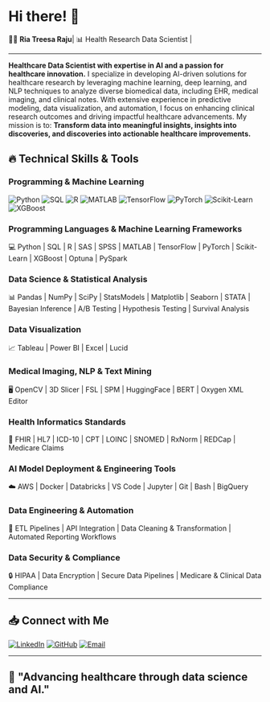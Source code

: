 # Hi there! 👋

🧑‍💻 **Ria Treesa Raju**| 📊 Health Research Data Scientist |

---

**Healthcare Data Scientist with expertise in AI and a passion for healthcare innovation.** I specialize in developing AI-driven solutions for healthcare research by leveraging machine learning, deep learning, and NLP techniques to analyze diverse biomedical data, including EHR, medical imaging, and clinical notes. With extensive experience in predictive modeling, data visualization, and automation, I focus on enhancing clinical research outcomes and driving impactful healthcare advancements. My mission is to: **Transform data into meaningful insights, insights into discoveries, and discoveries into actionable healthcare improvements.**


## 🔥 Technical Skills & Tools

### Programming & Machine Learning  
![Python](https://img.shields.io/badge/Python-3776AB?style=for-the-badge&logo=python&logoColor=white)
![SQL](https://img.shields.io/badge/SQL-4479A1?style=for-the-badge&logo=postgresql&logoColor=white)
![R](https://img.shields.io/badge/R-276DC3?style=for-the-badge&logo=r&logoColor=white)
![MATLAB](https://img.shields.io/badge/MATLAB-0076A8?style=for-the-badge&logo=mathworks&logoColor=white)
![TensorFlow](https://img.shields.io/badge/TensorFlow-FF6F00?style=for-the-badge&logo=tensorflow&logoColor=white)
![PyTorch](https://img.shields.io/badge/PyTorch-EE4C2C?style=for-the-badge&logo=pytorch&logoColor=white)
![Scikit-Learn](https://img.shields.io/badge/Scikit--Learn-F7931E?style=for-the-badge&logo=scikit-learn&logoColor=white)
![XGBoost](https://img.shields.io/badge/XGBoost-EC4E20?style=for-the-badge&logo=xgboost&logoColor=white)


### **Programming Languages & Machine Learning Frameworks**  
💻 Python | SQL | R | SAS | SPSS | MATLAB | TensorFlow | PyTorch | Scikit-Learn | XGBoost | Optuna | PySpark  

### **Data Science & Statistical Analysis**  
📊 Pandas | NumPy | SciPy | StatsModels | Matplotlib | Seaborn | STATA | Bayesian Inference | A/B Testing | Hypothesis Testing | Survival Analysis  

### **Data Visualization**  
📈 Tableau | Power BI | Excel | Lucid  

### **Medical Imaging, NLP & Text Mining**  
🖥️ OpenCV | 3D Slicer | FSL | SPM | HuggingFace | BERT | Oxygen XML Editor  

### **Health Informatics Standards**  
🏥 FHIR | HL7 | ICD-10 | CPT | LOINC | SNOMED | RxNorm | REDCap | Medicare Claims  

### **AI Model Deployment & Engineering Tools**  
☁️ AWS | Docker | Databricks | VS Code | Jupyter | Git | Bash | BigQuery  

### **Data Engineering & Automation**
🔄 ETL Pipelines | API Integration | Data Cleaning & Transformation | Automated Reporting Workflows

### **Data Security & Compliance**
🔒 HIPAA | Data Encryption | Secure Data Pipelines | Medicare & Clinical Data Compliance

---

## 📥 Connect with Me 

[![LinkedIn](https://img.shields.io/badge/LinkedIn-Profile-blue)](https://linkedin.com/in/dr-ria-treesa-raju)
[![GitHub](https://img.shields.io/badge/GitHub-Profile-black)](https://github.com/riaraju)
[![Email](https://img.shields.io/badge/Email-Contact%20Me-red)](mailto:riaraju520@gmail.com)

---

## 🌟 "Advancing healthcare through data science and AI."

